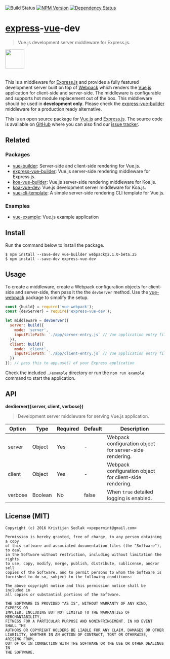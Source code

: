 ![Build Status](https://travis-ci.org/xpepermint/express-vue-dev.svg?branch=master)&nbsp;[![NPM Version](https://badge.fury.io/js/express-vue-dev.svg)](https://badge.fury.io/js/express-vue-dev)&nbsp;[![Dependency Status](https://gemnasium.com/xpepermint/express-vue-dev.svg)](https://gemnasium.com/xpepermint/express-vue-dev)

# [express](http://expressjs.com)-[vue](http://vuejs.org)-dev

> Vue.js development server middleware for Express.js.

<img src="logo.png" height="60" style="margin-bottom: 20px" />

This is a middleware for [Express.js](http://expressjs.com) and provides a fully featured development server built on top of [Webpack](http://webpack.github.io) which renders the [Vue.js](http://vuejs.org) application for client-side and server-side. The middleware is configurable and supports hot module replacement out of the box. This middleware should be used in **development only**. Please check the [express-vue-builder](https://github.com/xpepermint/express-vue-builder) middleware for a production ready alternative.

This is an open source package for [Vue.js](http://vuejs.org/) and [Express.js](http://expressjs.com). The source code is available on [GitHub](https://github.com/xpepermint/express-vue-dev) where you can also find our [issue tracker](https://github.com/xpepermint/express-vue-dev/issues).

## Related

### Packages

* [vue-builder](https://github.com/xpepermint/vue-builder): Server-side and client-side rendering for Vue.js.
* [express-vue-builder](https://github.com/xpepermint/express-vue-builder): Vue.js server-side rendering middleware for Express.js.
* [koa-vue-builder](https://github.com/kristianmandrup/koa-vue-builder): Vue.js server-side rendering middleware for Koa.js.
* [koa-vue-dev](https://github.com/kristianmandrup/koa-vue-dev): Vue.js development server middleware for Koa.js.
* [vue-cli-template](https://github.com/xpepermint/vue-cli-template): A simple server-side rendering CLI template for Vue.js.

### Examples

* [vue-example](https://github.com/xpepermint/vue-example): Vue.js example application

## Install

Run the command below to install the package.

```
$ npm install --save-dev vue-builder webpack@2.1.0-beta.25
$ npm install --save-dev express-vue-dev
```

## Usage

To create a middleware, create a Webpack configuration objects for client-side and server-side, then pass it the the `devServer` method. Use the [vue-webpack](https://github.com/xpepermint/vue-webpack) package to simplify the setup.

```js
const {build} = require('vue-webpack');
const {devServer} = require('express-vue-dev');

let middleware = devServer({
  server: build({
    mode: 'server',
    inputFilePath: `./app/server-entry.js` // Vue application entry file for server-side
  }),
  client: build({
    mode: 'client',
    inputFilePath: `./app/client-entry.js` // Vue application entry file for client-side
  })
}); // pass this to app.use() of your Express application
```

Check the included `./example` directory or run the `npm run example` command to start the application.

## API

**devServer({server, client, verbose})**

> Development server middleware for serving Vue.js application.

| Option | Type | Required | Default | Description
|--------|------|----------|---------|------------
| server | Object | Yes | - | Webpack configuration object for server-side rendering.
| client | Object | Yes | - | Webpack configuration object for client-side rendering.
| verbose | Boolean | No | false | When `true` detailed logging is enabled.

## License (MIT)

```
Copyright (c) 2016 Kristijan Sedlak <xpepermint@gmail.com>

Permission is hereby granted, free of charge, to any person obtaining a copy
of this software and associated documentation files (the "Software"), to deal
in the Software without restriction, including without limitation the rights
to use, copy, modify, merge, publish, distribute, sublicense, and/or sell
copies of the Software, and to permit persons to whom the Software is
furnished to do so, subject to the following conditions:

The above copyright notice and this permission notice shall be included in
all copies or substantial portions of the Software.

THE SOFTWARE IS PROVIDED "AS IS", WITHOUT WARRANTY OF ANY KIND, EXPRESS OR
IMPLIED, INCLUDING BUT NOT LIMITED TO THE WARRANTIES OF MERCHANTABILITY,
FITNESS FOR A PARTICULAR PURPOSE AND NONINFRINGEMENT. IN NO EVENT SHALL THE
AUTHORS OR COPYRIGHT HOLDERS BE LIABLE FOR ANY CLAIM, DAMAGES OR OTHER
LIABILITY, WHETHER IN AN ACTION OF CONTRACT, TORT OR OTHERWISE, ARISING FROM,
OUT OF OR IN CONNECTION WITH THE SOFTWARE OR THE USE OR OTHER DEALINGS IN
THE SOFTWARE.
```
